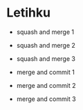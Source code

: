 # Letihku
- squash and merge 1
- squash and merge 2
- squash and merge 3

- merge and commit 1
- merge and commit 2
- merge and commit 3
 